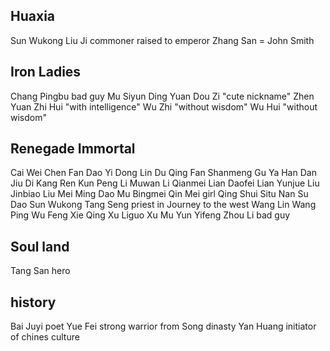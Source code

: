 
## Huaxia
Sun Wukong
Liu Ji commoner raised to emperor
Zhang San = John Smith

 
## Iron Ladies
Chang Pingbu bad guy
Mu Siyun
Ding Yuan
Dou Zi "cute nickname"
Zhen Yuan
Zhi Hui "with intelligence"
Wu Zhi "without wisdom"
Wu Hui "without wisdom"


## Renegade Immortal
Cai Wei
Chen Fan
Dao Yi
Dong Lin
Du Qing
Fan Shanmeng
Gu Ya
Han Dan
Jiu Di
Kang Ren
Kun Peng
Li Muwan
Li Qianmei
Lian Daofei
Lian Yunjue
Liu Jinbiao
Liu Mei
Ming Dao
Mu Bingmei
Qin Mei girl
Qing Shui
Situ Nan
Su Dao
Sun Wukong
Tang Seng priest in Journey to the west
Wang Lin
Wang Ping
Wu Feng
Xie Qing
Xu Liguo
Xu Mu
Yun Yifeng
Zhou Li bad guy

## Soul land
Tang San hero



## history
Bai Juyi  poet
Yue Fei   strong warrior from Song dinasty
Yan Huang initiator of chines culture
